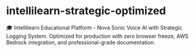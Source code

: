 # intellilearn-strategic-optimized
🎓 Intellilearn Educational Platform - Nova Sonic Voice AI with Strategic Logging System. Optimized for production with zero browser freeze, AWS Bedrock integration, and professional-grade documentation.
